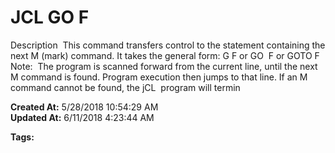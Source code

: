 # JCL GO  F

Description  This command transfers control to the statement containing the next M (mark) command. It takes the general form: G F or GO  F or GOTO F   Note:  The program is scanned forward from the current line, until the next M command is found. Program execution then jumps to that line. If an M command cannot be found, the jCL  program will termin  

**Created At:** 5/28/2018 10:54:29 AM  
**Updated At:** 6/11/2018 4:23:44 AM  

**Tags:**
<badge text='go' vertical='middle' />
<badge text='jcl' vertical='middle' />
